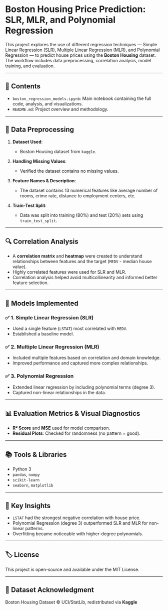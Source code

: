 # Boston Housing Price Prediction: SLR, MLR, and Polynomial Regression

This project explores the use of different regression techniques — Simple Linear Regression (SLR), Multiple Linear Regression (MLR), and Polynomial Regression — to predict house prices using the **Boston Housing** dataset. The workflow includes data preprocessing, correlation analysis, model training, and evaluation.

---

## 📁 Contents

- `boston_regression_models.ipynb`: Main notebook containing the full code, analysis, and visualizations.
- `README.md`: Project overview and methodology.

---

## 🧹 Data Preprocessing

1. **Dataset Used**:  
   - Boston Housing dataset from `kaggle`.

2. **Handling Missing Values**:  
   - Verified the dataset contains no missing values.

3. **Feature Names & Description**:  
   - The dataset contains 13 numerical features like average number of rooms, crime rate, distance to employment centers, etc.

4. **Train-Test Split**:  
   - Data was split into training (80%) and test (20%) sets using `train_test_split`.

---

## 🔍 Correlation Analysis

- A **correlation matrix** and **heatmap** were created to understand relationships between features and the target (`MEDV` - median house value).
- Highly correlated features were used for SLR and MLR.
- Correlation analysis helped avoid multicollinearity and informed better feature selection.

---

## 🧮 Models Implemented

### ✅ 1. Simple Linear Regression (SLR)
- Used a single feature (`LSTAT`) most correlated with `MEDV`.
- Established a baseline model.

### ✅ 2. Multiple Linear Regression (MLR)
- Included multiple features based on correlation and domain knowledge.
- Improved performance and captured more complex relationships.

### ✅ 3. Polynomial Regression
- Extended linear regression by including polynomial terms (degree 3).
- Captured non-linear relationships in the data.

---

## 📊 Evaluation Metrics & Visual Diagnostics

- **R² Score** and **MSE** used for model comparison.
- **Residual Plots**: Checked for randomness (no pattern = good).

---

## 📚 Tools & Libraries

- Python 3
- `pandas`, `numpy`
- `scikit-learn`
- `seaborn`, `matplotlib`

---

## 📌 Key Insights

- `LSTAT` had the strongest negative correlation with house price.
- Polynomial Regression (degree 3) outperformed SLR and MLR for non-linear patterns.
- Overfitting became noticeable with higher-degree polynomials.

---

## 🏷️ License

This project is open-source and available under the MIT License.

---

## 📎 Dataset Acknowledgment

Boston Housing Dataset © UCI/StatLib, redistributed via **Kaggle**
